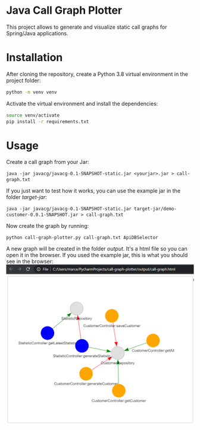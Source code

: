 # Java Call Graph Plotter

This project allows to generate and visualize static call graphs for Spring/Java applications.

# Installation

After cloning the repository, create a Python 3.8 virtual environment in the project folder:
```bash
python -m venv venv
```
Activate the virtual environment and install the dependencies:
```bash
source venv/activate
pip install -r requirements.txt
```

# Usage

Create a call graph from your Jar:
```
java -jar javacg/javacg-0.1-SNAPSHOT-static.jar <yourjar>.jar > call-graph.txt
```
If you just want to test how it works, you can use the example jar in the folder *target-jar*:
```
java -jar javacg/javacg-0.1-SNAPSHOT-static.jar target-jar/demo-customer-0.0.1-SNAPSHOT.jar > call-graph.txt
```
Now create the graph by running:
```
python call-graph-plotter.py call-graph.txt ApiDBSelector
```
A new graph will be created in the folder *output*. It's a html file so you can open it in the browser.
If you used the example jar, this is what you should see in the browser:
![Graph in the browser](.img/graph-in-the-browser.PNG)

